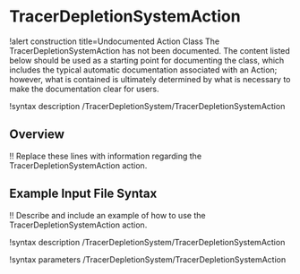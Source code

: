# TracerDepletionSystemAction

!alert construction title=Undocumented Action Class
The TracerDepletionSystemAction has not been documented. The content listed below should be used as a starting point for
documenting the class, which includes the typical automatic documentation associated with an Action;
however, what is contained is ultimately determined by what is necessary to make the documentation
clear for users.

!syntax description /TracerDepletionSystem/TracerDepletionSystemAction

## Overview

!! Replace these lines with information regarding the TracerDepletionSystemAction action.

## Example Input File Syntax

!! Describe and include an example of how to use the TracerDepletionSystemAction action.

!syntax description /TracerDepletionSystem/TracerDepletionSystemAction

!syntax parameters /TracerDepletionSystem/TracerDepletionSystemAction
